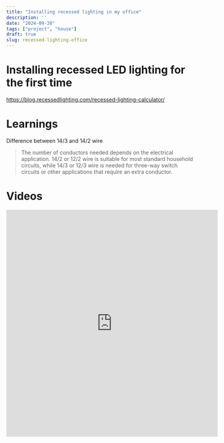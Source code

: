 ```yaml
---
title: "Installing recessed lighting in my office"
description: ''
date: "2024-09-20"
tags: ["project", "house"]
draft: true
slug: recessed-lighting-office
---
```


# Installing recessed LED lighting for the first time

https://blog.recessedlighting.com/recessed-lighting-calculator/



# Learnings

Difference between 14/3 and 14/2 wire
> The number of conductors needed depends on the electrical application. 14/2 or 12/2 wire is suitable for most standard household circuits, while 14/3 or 12/3 wire is needed for three-way switch circuits or other applications that require an extra conductor.


# Videos

<iframe width="560" height="600" src="https://www.youtube.com/embed/F4IrHL9_LW4?si=xqxCbGj8Q3hA1SA7" title="YouTube video player" frameborder="0" allow="accelerometer; autoplay; clipboard-write; encrypted-media; gyroscope; picture-in-picture; web-share" referrerpolicy="strict-origin-when-cross-origin" allowfullscreen></iframe>